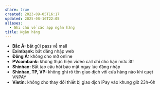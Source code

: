```yaml
---
share: true
created: 2023-09-05T16:17
updated: 2025-08-16T22:05
aliases:
  - Ghi chú về các app ngân hàng
title: Ngân hàng
---
```

- **Bắc Á:** bắt gửi pass về mail
- **Eximbank:** bắt đăng nhập web
- **Đông Á:** không cho mở online
- **PVcombank:** không thực hiện video call chỉ cho hạn mức 3tr
- **Shinhan:** Bắt tạo câu hỏi bảo mật ngay lúc đăng nhập
- **Shinhan, TP, VP:** không ghi rõ tên giao dịch với cửa hàng nào khi quẹt VNPAY
- **Vietin:** không cho thay đổi thiết bị giao dịch iPay vào khung giờ 23h-6h 
